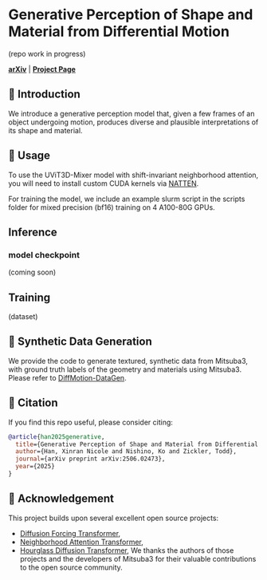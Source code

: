 # Generative Perception of Shape and Material from Differential Motion

(repo work in progress)

[**arXiv**](https://arxiv.org/pdf/2506.02473) | [**Project Page**](https://xrhan.github.io/diffmotion/) 

## 🍇 Introduction
We introduce a generative perception model that, given a few frames of an object undergoing motion, produces diverse and plausible interpretations of its shape and material.

## 🍊 Usage
To use the UViT3D-Mixer model with shift-invariant neighborhood attention, you will need to install custom CUDA kernels via [NATTEN](https://github.com/SHI-Labs/NATTEN/tree/main).

For training the model, we include an example slurm script in the scripts folder for mixed precision (bf16) training on 4 A100-80G GPUs.

## Inference


### model checkpoint
(coming soon)

## Training
(dataset)

## 🍒 Synthetic Data Generation
We provide the code to generate textured, synthetic data from Mitsuba3, with ground truth labels of the geometry and materials using Mitsuba3.
Please refer to [DiffMotion-DataGen](https://github.com/xrhan/diffmotion_datagen).

## 🌰 Citation

If you find this repo useful, please consider citing:

```bibtex
@article{han2025generative,
  title={Generative Perception of Shape and Material from Differential Motion},
  author={Han, Xinran Nicole and Nishino, Ko and Zickler, Todd},
  journal={arXiv preprint arXiv:2506.02473},
  year={2025}
}
```

## 🍰 Acknowledgement
This project builds upon several excellent open source projects:
- [Diffusion Forcing Transformer](https://github.com/kwsong0113/diffusion-forcing-transformer), 
- [Neighborhood Attention Transformer](https://github.com/SHI-Labs/Neighborhood-Attention-Transformer),  
- [Hourglass Diffusion Transformer](https://github.com/crowsonkb/k-diffusion?tab=readme-ov-file),
We thanks the authors of those projects and the developers of Mitsuba3 for their valuable contributions to the open source community. 
